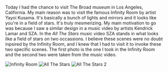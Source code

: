 Today I had the chance to visit The Broad museum in Los Angeles, California. My main reason was to visit the famous Infinity Room by artist Yayoi Kusama. It's basically a bunch of lights and mirrors and it looks like you're in a field of stars. It's truly mesmerizing. My main motivation to go was because I saw a similar design in a music video by artists Kendrick Lamar and SZA. In the *All The Stars* music video SZA stands in what looks like a field of stars on two occassions. I believe these scenes were no doubt inpsired by the Infinity Room, and I knew that I had to visit it to invoke these two specific scenes. The first photo is the one I took in the Infinity Room and the second two were taken from the music video. 

<img src="/web1-sp/img/infinityroom.jpg" alt="Infinity Room">

<img src="/web1-sp/img/allthestars.png" alt="All The Stars">

<img src="/web1-sp/img/allthestars2.png" alt="All The Stars 2">
